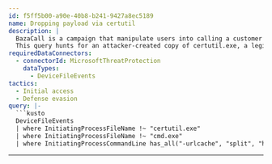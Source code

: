 ```yaml
---
id: f5ff5b00-a90e-40b8-b241-9427a8ec5189
name: Dropping payload via certutil
description: |
  BazaCall is a campaign that manipulate users into calling a customer support center, where they are instructed to download an Excel file to unsubscribe from a phony service. When the user opens the Excel file, they are prompted to enable a malicious macro that infects their device with BazaLoader.
  This query hunts for an attacker-created copy of certutil.exe, a legitimate process, which the macro uses to download BazaLoader.
requiredDataConnectors:
  - connectorId: MicrosoftThreatProtection
    dataTypes:
      - DeviceFileEvents
tactics:
  - Initial access
  - Defense evasion
query: |-
  ```kusto
  DeviceFileEvents
  | where InitiatingProcessFileName !~ "certutil.exe"
  | where InitiatingProcessFileName !~ "cmd.exe"
  | where InitiatingProcessCommandLine has_all("-urlcache", "split", "http")
  ```
---
```


